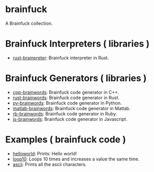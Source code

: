 # brainfuck
A Brainfuck collection.

# Brainfuck Interpreters ( libraries )
- [rust-brainpreter](https://github.com/DimChtz/brainfuck/tree/master/rust-brainpreter): Brainfuck interpreter in Rust.

# Brainfuck Generators ( libraries )
- [cpp-brainwords](https://github.com/DimChtz/brainfuck/tree/master/cpp-brainwords): Brainfuck code generator in C++.
- [rust-brainwords](https://github.com/DimChtz/brainfuck/tree/master/rust-brainwords): Brainfuck code generator in Rust.
- [py-brainwords](https://github.com/DimChtz/brainfuck/tree/master/py-brainwords): Brainfuck code generator in Python.
- [matlab-brainwords](https://github.com/DimChtz/brainfuck/tree/master/matlab-brainwords): Brainfuck code generator in Matlab.
- [rb-brainwords](https://github.com/DimChtz/brainfuck/tree/master/rb-brainwords): Brainfuck code generator in Ruby.
- [js-brainwords](https://github.com/DimChtz/brainfuck/tree/master/js-brainwords): Brainfuck code generator in Javascript.

# Examples ( brainfuck code )
- [helloworld](https://github.com/DimChtz/brainfuck/blob/master/examples/helloworld.bf): Prints: Hello world!
- [loop10](https://github.com/DimChtz/brainfuck/blob/master/examples/loop10.bf): Loops 10 times and increases a value the same time.
- [ascii](https://github.com/DimChtz/brainfuck/blob/master/examples/ascii.bf): Prints all the ascii characters.
